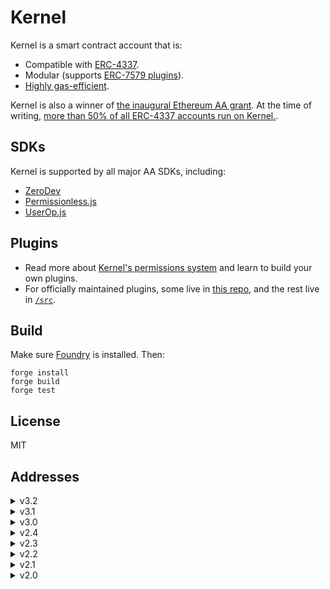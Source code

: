 # Kernel

Kernel is a smart contract account that is:

- Compatible with [ERC-4337](https://eips.ethereum.org/EIPS/eip-4337).
- Modular (supports [ERC-7579 plugins](https://eips.ethereum.org/EIPS/eip-7579)).
- [Highly gas-efficient](https://github.com/zerodevapp/aa-benchmark).

Kernel is also a winner of [the inaugural Ethereum AA grant](https://erc4337.mirror.xyz/hRn_41cef8oKn44ZncN9pXvY3VID6LZOtpLlktXYtmA).  At the time of writing, [more than 50% of all ERC-4337 accounts run on Kernel.](https://www.bundlebear.com/factories/all).

## SDKs

Kernel is supported by all major AA SDKs, including:

- [ZeroDev](https://docs.zerodev.app/)
- [Permissionless.js](https://docs.pimlico.io/permissionless/how-to/accounts/use-kernel-account)
- [UserOp.js](https://docs.stackup.sh/docs/useropjs-presets#kernel)

## Plugins

- Read more about [Kernel's permissions system](https://docs.zerodev.app/sdk/permissions/intro) and learn to build your own plugins.
- For officially maintained plugins, some live in [this repo](https://github.com/zerodevapp/kernel-7579-plugins/tree/master), and the rest live in [`/src`](/src).

## Build

Make sure [Foundry](https://github.com/foundry-rs/foundry) is installed.  Then:

```
forge install
forge build
forge test
```

## License

MIT

## Addresses

<details>
<summary>v3.2</summary>

| Name                 | Address                                    |
| -------------------- | ------------------------------------------ |
| Meta Factory         | [0xd703aaE79538628d27099B8c4f621bE4CCd142d5](https://contractscan.xyz/contract/0xd703aae79538628d27099b8c4f621be4ccd142d5) |
| Factory              | [0x4600A1e70fB9e4C9A3feC6d9105f6807aDEACbe2](https://contractscan.xyz/contract/0x4600A1e70fB9e4C9A3feC6d9105f6807aDEACbe2) |
| Kernel               | [0x97EBdCa9c606d493daD1bE10188Dd78cadB2a139](https://contractscan.xyz/contract/0x97EBdCa9c606d493daD1bE10188Dd78cadB2a139) |

</details>

<details>
<summary>v3.1</summary>

| Name                 | Address                                    |
| -------------------- | ------------------------------------------ |
| Meta Factory         | [0xd703aaE79538628d27099B8c4f621bE4CCd142d5](https://contractscan.xyz/contract/0xd703aae79538628d27099b8c4f621be4ccd142d5) |
| Factory              | [0xaac5D4240AF87249B3f71BC8E4A2cae074A3E419](https://contractscan.xyz/contract/0xaac5d4240af87249b3f71bc8e4a2cae074a3e419) |
| Kernel               | [0xBAC849bB641841b44E965fB01A4Bf5F074f84b4D](https://contractscan.xyz/contract/0xbac849bb641841b44e965fb01a4bf5f074f84b4d) |
| ECDSA Validator      | [0x845ADb2C711129d4f3966735eD98a9F09fC4cE57](https://contractscan.xyz/contract/0x845adb2c711129d4f3966735ed98a9f09fc4ce57) |

</details>

<details>
<summary>v3.0</summary>

| Name                 | Address                                    |
| -------------------- | ------------------------------------------ |
| Meta Factory         | [0xd703aaE79538628d27099B8c4f621bE4CCd142d5](https://contractscan.xyz/contract/0xd703aae79538628d27099b8c4f621be4ccd142d5) |
| Factory              | [0x6723b44Abeec4E71eBE3232BD5B455805baDD22f](https://contractscan.xyz/contract/0x6723b44abeec4e71ebe3232bd5b455805badd22f) |
| Kernel               | [0x94F097E1ebEB4ecA3AAE54cabb08905B239A7D27](https://contractscan.xyz/contract/0x94f097e1ebeb4eca3aae54cabb08905b239a7d27) |
| ECDSA Validator      | [0x8104e3Ad430EA6d354d013A6789fDFc71E671c43](https://contractscan.xyz/contract/0x8104e3ad430ea6d354d013a6789fdfc71e671c43) |

</details>

<details>
<summary>v2.4</summary>

| Name                 | Address                                    |
| -------------------- | ------------------------------------------ |
| Kernel               | [0xd3082872F8B06073A021b4602e022d5A070d7cfC](https://contractscan.xyz/contract/0xd3082872f8b06073a021b4602e022d5a070d7cfc) |
| KernelFactory        | [0x5de4839a76cf55d0c90e2061ef4386d962E15ae3](https://contractscan.xyz/contract/0x5de4839a76cf55d0c90e2061ef4386d962e15ae3) |
| SessionKeyValidator  | [0x5C06CE2b673fD5E6e56076e40DD46aB67f5a72A5](https://contractscan.xyz/contract/0x5c06ce2b673fd5e6e56076e40dd46ab67f5a72a5) |
| ECDSA Validator      | [0xd9AB5096a832b9ce79914329DAEE236f8Eea0390](https://contractscan.xyz/contract/0xd9ab5096a832b9ce79914329daee236f8eea0390) |
</details>

<details>
<summary>v2.3</summary>

| Name                 | Address                                    |
| -------------------- | ------------------------------------------ |
| Kernel               | [0xD3F582F6B4814E989Ee8E96bc3175320B5A540ab](https://contractscan.xyz/contract/0xd3f582f6b4814e989ee8e96bc3175320b5a540ab) |
| KernelFactory        | [0x5de4839a76cf55d0c90e2061ef4386d962E15ae3](https://contractscan.xyz/contract/0x5de4839a76cf55d0c90e2061ef4386d962e15ae3) |
| KernelLite           | [0x482EC42E88a781485E1B6A4f07a0C5479d183291](https://contractscan.xyz/contract/0x482ec42e88a781485e1b6a4f07a0c5479d183291) |
| SessionKeyValidator  | [0x5C06CE2b673fD5E6e56076e40DD46aB67f5a72A5](https://contractscan.xyz/contract/0x5c06ce2b673fd5e6e56076e40dd46ab67f5a72a5) |
| ECDSA Validator      | [0xd9AB5096a832b9ce79914329DAEE236f8Eea0390](https://contractscan.xyz/contract/0xd9ab5096a832b9ce79914329daee236f8eea0390) |
</details>

<details>
<summary>v2.2</summary>

| Name                 | Address                                    |
| -------------------- | ------------------------------------------ |
| Kernel               | [0x0DA6a956B9488eD4dd761E59f52FDc6c8068E6B5](https://contractscan.xyz/contract/0x0da6a956b9488ed4dd761e59f52fdc6c8068e6b5) |
| KernelFactory        | [0x5de4839a76cf55d0c90e2061ef4386d962E15ae3](https://contractscan.xyz/contract/0x5de4839a76cf55d0c90e2061ef4386d962e15ae3) |
| KernelLite           | [0xbEdb61Be086F3f15eE911Cc9AB3EEa945DEbFa96](https://contractscan.xyz/contract/0xbedb61be086f3f15ee911cc9ab3eea945debfa96) |
| SessionKeyValidator  | [0x5C06CE2b673fD5E6e56076e40DD46aB67f5a72A5](https://contractscan.xyz/contract/0x5c06ce2b673fd5e6e56076e40dd46ab67f5a72a5) |
| ECDSA Validator      | [0xd9AB5096a832b9ce79914329DAEE236f8Eea0390](https://contractscan.xyz/contract/0xd9ab5096a832b9ce79914329daee236f8eea0390) |

</details>

<details>
<summary>v2.1</summary>

| Name                 | Address                                    |
| -------------------- | ------------------------------------------ |
| Kernel               | [0xf048AD83CB2dfd6037A43902a2A5Be04e53cd2Eb](https://contractscan.xyz/contract/0xf048ad83cb2dfd6037a43902a2a5be04e53cd2eb) |
| KernelFactory        | [0x5de4839a76cf55d0c90e2061ef4386d962E15ae3](https://contractscan.xyz/contract/0x5de4839a76cf55d0c90e2061ef4386d962e15ae3) |
| SessionKeyValidator  | [0x5C06CE2b673fD5E6e56076e40DD46aB67f5a72A5](https://contractscan.xyz/contract/0x5c06ce2b673fd5e6e56076e40dd46ab67f5a72a5) |
| ECDSA Validator      | [0xd9AB5096a832b9ce79914329DAEE236f8Eea0390](https://contractscan.xyz/contract/0xd9ab5096a832b9ce79914329daee236f8eea0390) |
</details>

<details>
<summary>v2.0</summary>

| Name            | Address                                    |
| --------------- | ------------------------------------------ |
| Kernel          | [0xeB8206E02f6AB1884cfEa58CC7BabdA7d55aC957](https://contractscan.xyz/contract/0xeb8206e02f6ab1884cfea58cc7babda7d55ac957) |
| TempKernel      | [0x727A10897e70cd3Ab1a6e43d59A12ab0895A4995](https://contractscan.xyz/contract/0x727a10897e70cd3ab1a6e43d59a12ab0895a4995) |
| KernelFactory   | [0x12358cA00141D09cB90253F05a1DD16bE93A8EE6](https://contractscan.xyz/contract/0x12358ca00141d09cb90253f05a1dd16be93a8ee6) |
| ECDSA Validator | [0x180D6465F921C7E0DEA0040107D342c87455fFF5](https://contractscan.xyz/contract/0x180d6465f921c7e0dea0040107d342c87455fff5) |
| ECDSA Factory   | [0xAf299A1f51560F51A1F3ADC0a5991Ac74b61b0BE](https://contractscan.xyz/contract/0xaf299a1f51560f51a1f3adc0a5991ac74b61b0be) |
</details>
